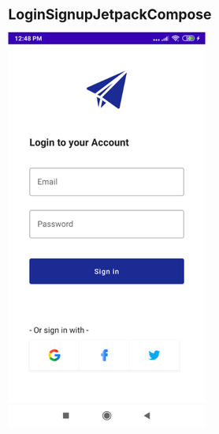# LoginSignupJetpackCompose

<img src="https://github.com/IamAashis/LoginSignupJetpackCompose/blob/main/Screenshot_20230213_124812.png" width="400" />
